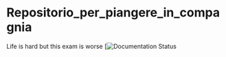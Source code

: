 # Repositorio_per_piangere_in_compagnia
Life is hard but this exam is worse
[![Documentation Status](https://readthedocs.org/projects/cmepda-exam/)
